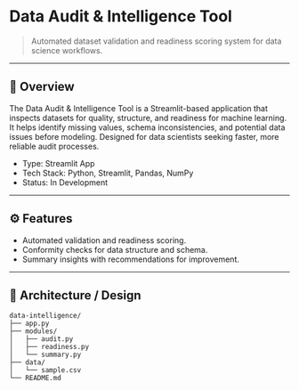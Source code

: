 # Data Audit & Intelligence Tool

> Automated dataset validation and readiness scoring system for data science workflows.

---

## 📘 Overview

The Data Audit & Intelligence Tool is a Streamlit-based application that inspects datasets for quality, structure, and readiness for machine learning. It helps identify missing values, schema inconsistencies, and potential data issues before modeling. Designed for data scientists seeking faster, more reliable audit processes.

- Type: Streamlit App  
- Tech Stack: Python, Streamlit, Pandas, NumPy  
- Status: In Development  

---

## ⚙️ Features

- Automated validation and readiness scoring.  
- Conformity checks for data structure and schema.  
- Summary insights with recommendations for improvement.  

---

## 🧩 Architecture / Design

```text
data-intelligence/
├── app.py
├── modules/
│   ├── audit.py
│   ├── readiness.py
│   └── summary.py
├── data/
│   └── sample.csv
└── README.md
